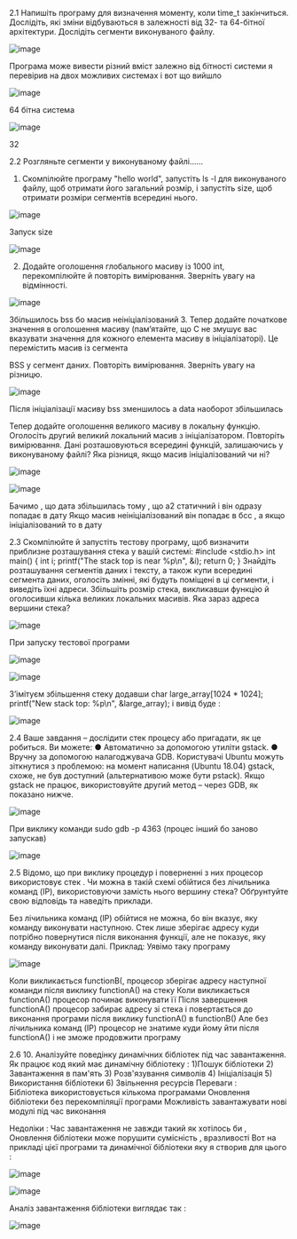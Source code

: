 2.1
Напишіть програму для визначення моменту, коли time_t
закінчиться. Дослідіть, які зміни відбуваються в залежності від 32- та
64-бітної архітектури. Дослідіть сегменти виконуваного файлу.

![image](https://github.com/user-attachments/assets/2ed27e8b-69aa-4eed-9bf9-c83753555e9d)

Програма може вивести різний вміст залежно від бітності системи 
я перевірив на двох можливих системах і вот що вийшло 

![image](https://github.com/user-attachments/assets/1015971a-0975-491d-acb4-7be6787009d8)

64 бітна система

![image](https://github.com/user-attachments/assets/3d91c46f-4b92-451d-b6a0-8f005ec7a5e9)

32 

2.2
Розгляньте сегменти у виконуваному файлі……
1. Скомпілюйте програму &quot;hello world&quot;, запустіть ls -l для
виконуваного файлу, щоб отримати його загальний розмір, і
запустіть size, щоб отримати розміри сегментів всередині нього.

![image](https://github.com/user-attachments/assets/67ae1815-6d03-461a-a728-78dfec915bfc)

Запуск size

![image](https://github.com/user-attachments/assets/335ac99d-0f77-4937-96e8-fac1684f628c)

2. Додайте оголошення глобального масиву із 1000 int,
перекомпілюйте й повторіть вимірювання. Зверніть увагу на
відмінності.

![image](https://github.com/user-attachments/assets/560818ec-bb0c-47cb-a468-bab980cc8af2)

Збільшилось bss бо масив неініціалізований
3. Тепер додайте початкове значення в оголошення масиву
(пам’ятайте, що C не змушує вас вказувати значення для кожного
елемента масиву в ініціалізаторі). Це перемістить масив із сегмента

BSS у сегмент даних. Повторіть вимірювання. Зверніть увагу на
різницю.

![image](https://github.com/user-attachments/assets/1285e0f9-0256-4fc3-8f30-26f2f9982af4)

Після ініціалізації масиву bss зменшилось а data наоборот збільшилась

Тепер додайте оголошення великого масиву в локальну функцію.
Оголосіть другий великий локальний масив з ініціалізатором.
Повторіть вимірювання. Дані розташовуються всередині функцій,
залишаючись у виконуваному файлі? Яка різниця, якщо масив
ініціалізований чи ні?

![image](https://github.com/user-attachments/assets/571a034e-2b93-4938-ac86-f5430a2b9ef8)

![image](https://github.com/user-attachments/assets/8aaeb3a5-d0ac-4c9a-8dd6-4e6faacd084b)

Бачимо , що дата збільшилась тому , що а2 статичний і він одразу попадає в дату 
Якщо масив неініціалізований він попадає в бсс , а якщо ініціалізований то в дату

2.3
Скомпілюйте й запустіть тестову програму, щоб визначити приблизне
розташування стека у вашій системі:
#include &lt;stdio.h&gt;
int main() {
int i;
printf(&quot;The stack top is near %p\n&quot;, &amp;i);
return 0;
}
Знайдіть розташування сегментів даних і тексту, а також купи всередині
сегмента даних, оголосіть змінні, які будуть поміщені в ці сегменти, і
виведіть їхні адреси.
Збільшіть розмір стека, викликавши функцію й оголосивши кілька
великих локальних масивів. Яка зараз адреса вершини стека?

![image](https://github.com/user-attachments/assets/37903af0-514c-4cdb-85d5-27d106b6f4b8)

При запуску тестової програми 

![image](https://github.com/user-attachments/assets/c90d97a3-c122-4814-99ad-a92ae15de739)

![image](https://github.com/user-attachments/assets/03e0ca3f-1c9f-4f48-a9a1-175e28c1f15d)

З’імітуєм збільшення стеку додавши 
char large_array[1024 * 1024];
printf("New stack top: %p\n", &large_array);
і вивід буде :

![image](https://github.com/user-attachments/assets/a7305b4f-4fdc-42d3-af47-65e5178f3f82)

2.4
Ваше завдання – дослідити стек процесу або пригадати, як це робиться. Ви
можете:
● Автоматично за допомогою утиліти gstack.
● Вручну за допомогою налагоджувача GDB.
Користувачі Ubuntu можуть зіткнутися з проблемою: на момент написання
(Ubuntu 18.04) gstack, схоже, не був доступний (альтернативою може бути
pstack). Якщо gstack не працює, використовуйте другий метод – через
GDB, як показано нижче.

![image](https://github.com/user-attachments/assets/c5b9708f-72ed-495a-a00a-420fb8128cdc)

При виклику команди 
sudo gdb -p 4363 (процес інший бо заново запускав)

![image](https://github.com/user-attachments/assets/9c6159ed-55ce-4cf7-8346-7251d372902b)

2.5
Відомо, що при виклику процедур і поверненні з них процесор
використовує стек . Чи можна в такій схемі обійтися без лічильника команд
(IP), використовуючи замість нього вершину стека? Обґрунтуйте свою
відповідь та наведіть приклади.

Без лічильника команд (IP) обійтися не можна, бо він вказує, яку команду виконувати наступною. Стек лише зберігає адресу куди потрібно повернутися після виконання функції, але не показує, яку команду виконувати далі.
Приклад:
Уявімо таку програму

![image](https://github.com/user-attachments/assets/dc84e11c-f98a-4863-b260-6ceb0a4b3d4d)

Коли викликається functionB(, процесор зберігає адресу наступної команди після виклику functionA() на стеку
Коли викликається functionA() процесор починає виконувати її
Після завершення functionA() процесор забирає адресу зі стека і повертається до виконання програми після виклику functionA() в functionB()
Але без лічильника команд (IP) процесор не знатиме куди йому йти після functionA() і не зможе продовжити програму

2.6
10. Аналізуйте поведінку динамічних бібліотек під час завантаження.
Як працює код який має динамічну бібліотеку :
1)Пошук бібліотеки
2) Завантаження в пам'ять
3) Розв'язування символів
4) Ініціалізація
5) Використання бібліотеки
6) Звільнення ресурсів
Переваги :								                             
Бібліотека використовується кількома програмами
Оновлення бібліотеки без перекомпіляції програми
Можливість завантажувати нові модулі під час
виконання

Недоліки :  Час завантаження не завжди такий як хотілось би , Оновлення бібліотеки може порушити сумісність , вразливості
Вот на прикладі цієї програми та динамічної бібліотеки яку я створив для цього :

![image](https://github.com/user-attachments/assets/becf14f1-c0ff-47a9-a4c3-66415a01c11b)

![image](https://github.com/user-attachments/assets/d3fc85ba-eddb-45f7-99eb-3dbbc28ccc60)

Аналіз завантаження бібліотеки виглядає так :

![image](https://github.com/user-attachments/assets/5bf3bf2b-e2aa-45b1-b87c-d92d336c6f67)


